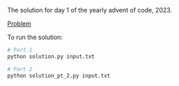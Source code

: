 The solution for day 1 of the yearly advent of code, 2023.

[Problem](https://adventofcode.com/2023/day/1)

To run the solution:

```bash
# Part 1
python solution.py input.txt

# Part 2
python solution_pt_2.py input.txt
```